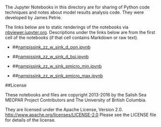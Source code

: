 The Jupyter Notebooks in this directory are for sharing of Python code
techniques and notes about model results analysis code.
They were developed by James Petrie.

The links below are to static renderings of the notebooks via
[nbviewer.jupyter.org](http://nbviewer.jupyter.org/).
Descriptions under the links below are from the first cell of the notebooks
(if that cell contains Markdown or raw text).

* ##[nampissink_zz_w_sink_d_pon.ipynb](http://nbviewer.jupyter.org/urls/bitbucket.org/salishsea/analysis-james/raw/tip/notebooks/nampissink_june_8_analysis/nampissink_zz_w_sink_d_pon.ipynb)  
    
* ##[nampissink_zz_w_sink_d_bsi.ipynb](http://nbviewer.jupyter.org/urls/bitbucket.org/salishsea/analysis-james/raw/tip/notebooks/nampissink_june_8_analysis/nampissink_zz_w_sink_d_bsi.ipynb)  
    
* ##[nampissink_zz_w_sink_pmicro_min.ipynb](http://nbviewer.jupyter.org/urls/bitbucket.org/salishsea/analysis-james/raw/tip/notebooks/nampissink_june_8_analysis/nampissink_zz_w_sink_pmicro_min.ipynb)  
    
* ##[nampissink_zz_w_sink_pmicro_max.ipynb](http://nbviewer.jupyter.org/urls/bitbucket.org/salishsea/analysis-james/raw/tip/notebooks/nampissink_june_8_analysis/nampissink_zz_w_sink_pmicro_max.ipynb)  
    

##License

These notebooks and files are copyright 2013-2016
by the Salish Sea MEOPAR Project Contributors
and The University of British Columbia.

They are licensed under the Apache License, Version 2.0.
http://www.apache.org/licenses/LICENSE-2.0
Please see the LICENSE file for details of the license.

